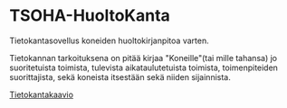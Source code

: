 # TSOHA-HuoltoKanta
Tietokantasovellus koneiden huoltokirjanpitoa varten.


Tietokannan tarkoituksena on pitää kirjaa "Koneille"(tai mille tahansa) jo suoritetuista toimista, tulevista aikataulutetuista toimista, toimenpiteiden suorittajista, sekä koneista itsestään sekä niiden sijainnista.

[Tietokantakaavio](../master/Kaaviot/TSOHA-HuoltoKanta-TietokantaKaavio.png)
